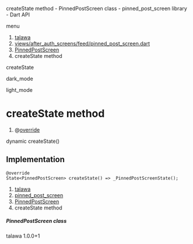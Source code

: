 




createState method - PinnedPostScreen class - pinned\_post\_screen library - Dart API







menu

1. [talawa](../../index.html)
2. [views/after\_auth\_screens/feed/pinned\_post\_screen.dart](../../file-___home_harshil_Desktop_open-source_palisadoes_talawa_lib_views_after_auth_screens_feed_pinned_post_screen/)
3. [PinnedPostScreen](../../file-___home_harshil_Desktop_open-source_palisadoes_talawa_lib_views_after_auth_screens_feed_pinned_post_screen/PinnedPostScreen-class.html)
4. createState method

createState


dark\_mode

light\_mode




# createState method


1. @[override](https://api.flutter.dev/flutter/dart-core/override-constant.html)

dynamic
createState()

## Implementation

```
@override
State<PinnedPostScreen> createState() => _PinnedPostScreenState();
```

 


1. [talawa](../../index.html)
2. [pinned\_post\_screen](../../file-___home_harshil_Desktop_open-source_palisadoes_talawa_lib_views_after_auth_screens_feed_pinned_post_screen/)
3. [PinnedPostScreen](../../file-___home_harshil_Desktop_open-source_palisadoes_talawa_lib_views_after_auth_screens_feed_pinned_post_screen/PinnedPostScreen-class.html)
4. createState method

##### PinnedPostScreen class





talawa
1.0.0+1






